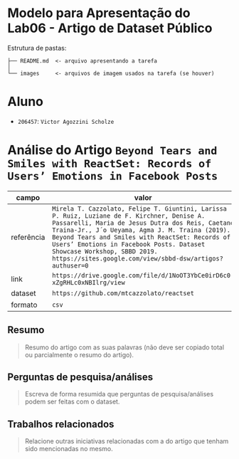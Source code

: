 # Modelo para Apresentação do Lab06 - Artigo de Dataset Público

Estrutura de pastas:

~~~
├── README.md  <- arquivo apresentando a tarefa
│
└── images     <- arquivos de imagem usados na tarefa (se houver)
~~~

# Aluno
* `206457`: `Victor Agozzini Scholze`

# Análise do Artigo `Beyond Tears and Smiles with ReactSet: Records of Users’ Emotions in Facebook Posts`

| campo | valor |
|------------|----------------------------------------|
| referência | `Mirela T. Cazzolato, Felipe T. Giuntini, Larissa P. Ruiz, Luziane de F. Kirchner, Denise A. Passarelli, Maria de Jesus Dutra dos Reis, Caetano Traina-Jr., J´o Ueyama, Agma J. M. Traina (2019). Beyond Tears and Smiles with ReactSet: Records of Users’ Emotions in Facebook Posts. Dataset Showcase Workshop, SBBD 2019. https://sites.google.com/view/sbbd-dsw/artigos?authuser=0 ` |
| link       | `https://drive.google.com/file/d/1NoOT3YbCe0irD6c0-xZgRHLc0xNBIlrg/view` |
| dataset | `https://github.com/mtcazzolato/reactset` |
| formato | `csv` |

## Resumo

> Resumo do artigo com as suas palavras (não deve ser copiado total ou parcialmente o resumo do artigo).

## Perguntas de pesquisa/análises

> Escreva de forma resumida que perguntas de pesquisa/análises podem ser feitas com o dataset.

## Trabalhos relacionados

> Relacione outras iniciativas relacionadas com a do artigo que tenham sido mencionadas no mesmo.
